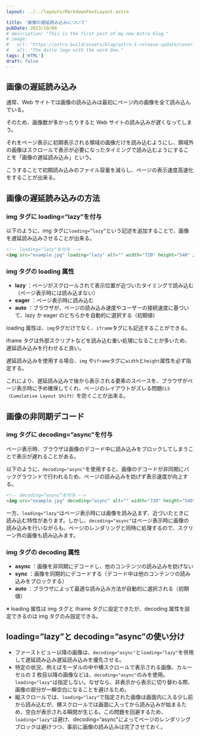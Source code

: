 ```yaml
---
layout: ../../layouts/MarkdownPostLayout.astro

title: '画像の遅延読み込みについて'
pubDate: 2023/10/04
# description: "This is the first post of my new Astro blog."
# image:
#   url: "https://astro.build/assets/blog/astro-1-release-update/cover.jpeg"
#   alt: "The Astro logo with the word One."
tags: ['HTML']
draft: false
---
```


## 画像の遅延読み込み

通常、Web サイトでは画像の読み込みは最初にページ内の画像を全て読み込んでいる。

そのため、画像数が多かったりすると Web サイトの読み込みが遅くなってしまう。

それをページ表示に初期表示される領域の画像だけを読み込むようにし、領域外の画像はスクロールで表示が必要になったタイミングで読み込むようにすることを「画像の遅延読み込み」という。

こうすることで初期読み込みのファイル容量を減らし、ページの表示速度高速化をすることが出来る。

## 画像の遅延読み込みの方法

### img タグに loading=”lazy”を付与

以下のように、img タグに`loading=”lazy”`という記述を追加することで、画像を遅延読み込みさせることが出来る。

```html
<!-- loading="lazy"を付与 -->
<img src="example.jpg" loading="lazy" alt="" width="720" height="540" />
```

### img タグの loading 属性

- **lazy** ：ページがスクロールされて表示位置が近づいたタイミングで読み込む（ページ表示時には読み込まない）
- **eager** ：ページ表示時に読み込む
- **auto** ：ブラウザが、ページの読み込み速度やユーザーの接続速度に基づいて、lazy か eager のどちらかを自動的に選択する（初期値）

loading 属性は、`img`タグだけでなく、`iframe`タグにも記述することができる。

iframe タグは外部スクリプトなどを読み込む重い処理になることが多いため、遅延読み込みを行わせると良い。

遅延読み込みを使用する場合、`img` や`iframe`タグに`width`と`height`属性を必ず指定する。

これにより、遅延読み込みで後から表示される要素のスペースを、ブラウザがページ表示時に予め確保してくれ、ページのレイアウトがズレる問題`CLS（Cumulative Layout Shift）`を防ぐことが出来る。

## 画像の非同期デコード

### img タグに decoding=”async”を付与

ページ表示時、ブラウザは画像のデコード中に読み込みをブロックしてしまうことで表示が遅れることがある。

以下のように、`decoding="async"`を使用すると、画像のデコードが非同期にバックグラウンドで行われるため、ページの読み込みを妨げず表示速度が向上する。

```html
<!-- decoding=”async”を付与 -->
<img src="example.jpg" decoding="async" alt="" width="720" height="540" />
```

一方、`loading="lazy"`はページ表示時には画像を読み込まず、近づいたときに読み込む特性があります。しかし、`decoding="async"`はページ表示時に画像の読み込みを行いながらも、ページのレンダリングと同時に処理するので、スクリーン外の画像も読み込みます。

### img タグの decoding 属性

- **async** ：画像を非同期にデコードし、他のコンテンツの読み込みを妨げない
- **sync** ：画像を同期的にデコードする（デコード中は他のコンテンツの読み込みをブロックする）
- **auto** ：ブラウザによって最適な読み込み方法が自動的に選択される（初期値）

※ loading 属性は img タグと iframe タグに設定できたが、decoding 属性を設定できるのは img タグのみ設定できる。

## loading=”lazy”と decoding=”async”の使い分け

- ファーストビュー以降の画像は、`decoding="async"`と`loading="lazy"`を併用して遅延読み込み遅延読み込みを優先させる。
- 特定の状況、例えばモーダルの中や横スクロールで表示される画像、カルーセルの 2 枚目以降の画像などは、`decoding="async"`のみを使用。`loading="lazy"`は指定しない。なぜなら、非表示から表示に切り替わる際、画像の部分が一瞬空白になることを避けるため。
- 縦スクロールでは、`loading="lazy"`で指定された画像は画面内に入る少し前から読み込むが、横スクロールでは画面に入ってから読み込みが始まるため、空白が表示される瞬間が生じる。この問題を回避するため、`loading="lazy"`は避け、decoding=”async”によってページのレンダリングブロックは避けつつ、事前に画像の読み込みは完了させておく。
